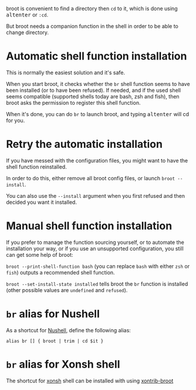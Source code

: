 
broot is convenient to find a directory then `cd` to it, which is done using <kbd>alt</kbd><kbd>enter</kbd> or `:cd`.

But broot needs a companion function in the shell in order to be able to change directory.

# Automatic shell function installation

This is normally the easiest solution and it's safe.

When you start broot, it checks whether the `br` shell function seems to have been installed (or
to have been refused). If needed, and if the used shell seems compatible (supported shells today are bash, zsh and fish),
then broot asks the permission to register this shell function.

When it's done, you can do `br` to launch broot, and typing <kbd>alt</kbd><kbd>enter</kbd> will cd for you.

# Retry the automatic installation

If you have messed with the configuration files, you might want to have the shell function reinstalled.

In order to do this, either remove all broot config files, or launch `broot --install`.

You can also use the `--install` argument when you first refused and then decided you want it installed.

# Manual shell function installation

If you prefer to manage the function sourcing yourself, or to automate the installation your way, or if you use an unsupported configuration, you still can get some help of broot:

`broot --print-shell-function bash` (you can replace `bash` with either `zsh` or `fish`) outputs a recommended shell function.

`broot --set-install-state installed` tells broot the `br` function is installed (other possible values are `undefined` and `refused`).

# `br` alias for Nushell

As a shortcut for [Nushell](https://www.nushell.sh/), define the following alias:

    alias br [] { broot | trim | cd $it }

# `br` alias for Xonsh shell

The shortcut for [xonsh](https://xon.sh/) shell can be installed with using [xontrib-broot](https://github.com/jnoortheen/xontrib-broot)


